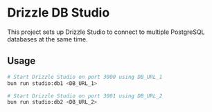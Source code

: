 # Drizzle DB Studio

This project sets up Drizzle Studio to connect to multiple PostgreSQL databases at the same time.

## Usage

```sh
# Start Drizzle Studio on port 3000 using DB_URL_1
bun run studio:db1 <DB_URL_1>

# Start Drizzle Studio on port 3001 using DB_URL_2
bun run studio:db2 <DB_URL_2>
```

